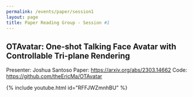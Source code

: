 ```yaml
---
permalink: /events/paper/session1
layout: page
title: Paper Reading Group - Session #1
---
```


## OTAvatar: One-shot Talking Face Avatar with Controllable Tri-plane Rendering

Presenter: Joshua Santoso
Paper: https://arxiv.org/abs/2303.14662
Code: https://github.com/theEricMa/OTAvatar

{% include youtube.html id="RFFJWZmnhBU" %}